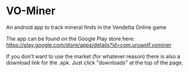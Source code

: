 VO-Miner
========

An android app to track mineral finds in the Vendetta Online game

The app can be found on the Google Play store here: https://play.google.com/store/apps/details?id=com.uruwolf.vominer

If you don't want to use the market (for whatever reason) there is also a download link for the .apk. Just click "downloads" at the top of the page.
